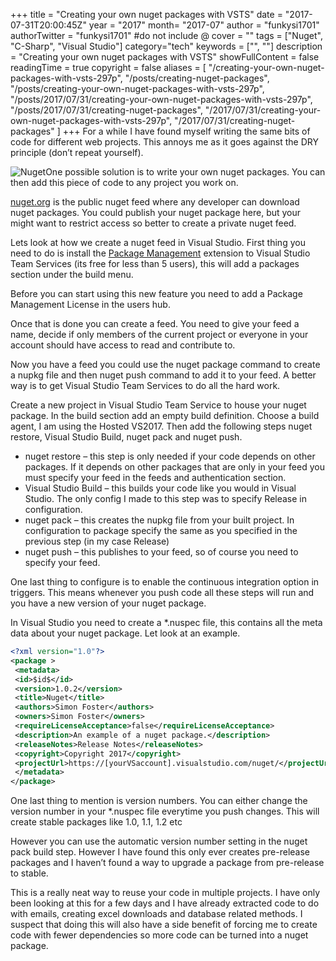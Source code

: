 +++
title = "Creating your own nuget packages with VSTS"
date = "2017-07-31T20:00:45Z"
year = "2017"
month= "2017-07"
author = "funkysi1701"
authorTwitter = "funkysi1701" #do not include @
cover = ""
tags = ["Nuget", "C-Sharp", "Visual Studio"]
category="tech"
keywords = ["", ""]
description =  "Creating your own nuget packages with VSTS"
showFullContent = false
readingTime = true
copyright = false
aliases = [
    "/creating-your-own-nuget-packages-with-vsts-297p",
    "/posts/creating-nuget-packages",
    "/posts/creating-your-own-nuget-packages-with-vsts-297p",
    "/posts/2017/07/31/creating-your-own-nuget-packages-with-vsts-297p",
    "/posts/2017/07/31/creating-nuget-packages",
    "/2017/07/31/creating-your-own-nuget-packages-with-vsts-297p",
    "/2017/07/31/creating-nuget-packages"
]
+++
For a while I have found myself writing the same bits of code for different web projects. This annoys me as it goes against the DRY principle (don’t repeat yourself).

![Nuget](https://storageaccountblog9f5d.blob.core.windows.net/blazor/wp-content/uploads/2017/07/nuget.png?resize=300%2C91&ssl=1)One possible solution is to write your own nuget packages. You can then add this piece of code to any project you work on.

[nuget.org](https://www.nuget.org/) is the public nuget feed where any developer can download nuget packages. You could publish your nuget package here, but your might want to restrict access so better to create a private nuget feed.

Lets look at how we create a nuget feed in Visual Studio. First thing you need to do is install the [Package Management](https://marketplace.visualstudio.com/items?itemName=ms.feed) extension to Visual Studio Team Services (its free for less than 5 users), this will add a packages section under the build menu.

Before you can start using this new feature you need to add a Package Management License in the users hub.

Once that is done you can create a feed. You need to give your feed a name, decide if only members of the current project or everyone in your account should have access to read and contribute to.

Now you have a feed you could use the nuget package command to create a nupkg file and then nuget push command to add it to your feed. A better way is to get Visual Studio Team Services to do all the hard work.

Create a new project in Visual Studio Team Service to house your nuget package. In the build section add an empty build definition. Choose a build agent, I am using the Hosted VS2017. Then add the following steps nuget restore, Visual Studio Build, nuget pack and nuget push.

- nuget restore – this step is only needed if your code depends on other packages. If it depends on other packages that are only in your feed you must specify your feed in the feeds and authentication section.
- Visual Studio Build – this builds your code like you would in Visual Studio. The only config I made to this step was to specify Release in configuration.
- nuget pack – this creates the nupkg file from your built project. In configuration to package specify the same as you specified in the previous step (in my case Release)
- nuget push – this publishes to your feed, so of course you need to specify your feed.

One last thing to configure is to enable the continuous integration option in triggers. This means whenever you push code all these steps will run and you have a new version of your nuget package.

In Visual Studio you need to create a \*.nuspec file, this contains all the meta data about your nuget package. Let look at an example.

```xml
<?xml version="1.0"?>
<package >
 <metadata>
 <id>$id$</id>
 <version>1.0.2</version>
 <title>Nuget</title>
 <authors>Simon Foster</authors>
 <owners>Simon Foster</owners>
 <requireLicenseAcceptance>false</requireLicenseAcceptance>
 <description>An example of a nuget package.</description>
 <releaseNotes>Release Notes</releaseNotes>
 <copyright>Copyright 2017</copyright>
 <projectUrl>https://[yourVSaccount].visualstudio.com/nuget/</projectUrl>
 </metadata>
</package>
```

One last thing to mention is version numbers. You can either change the version number in your \*.nuspec file everytime you push changes. This will create stable packages like 1.0, 1.1, 1.2 etc

However you can use the automatic version number setting in the nuget pack build step. However I have found this only ever creates pre-release packages and I haven’t found a way to upgrade a package from pre-release to stable.

This is a really neat way to reuse your code in multiple projects. I have only been looking at this for a few days and I have already extracted code to do with emails, creating excel downloads and database related methods. I suspect that doing this will also have a side benefit of forcing me to create code with fewer dependencies so more code can be turned into a nuget package.